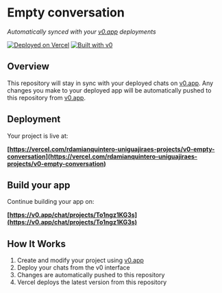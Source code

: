 # Empty conversation

*Automatically synced with your [v0.app](https://v0.app) deployments*

[![Deployed on Vercel](https://img.shields.io/badge/Deployed%20on-Vercel-black?style=for-the-badge&logo=vercel)](https://vercel.com/rdamianquintero-uniguajiraes-projects/v0-empty-conversation)
[![Built with v0](https://img.shields.io/badge/Built%20with-v0.app-black?style=for-the-badge)](https://v0.app/chat/projects/To1ngz1KG3s)

## Overview

This repository will stay in sync with your deployed chats on [v0.app](https://v0.app).
Any changes you make to your deployed app will be automatically pushed to this repository from [v0.app](https://v0.app).

## Deployment

Your project is live at:

**[https://vercel.com/rdamianquintero-uniguajiraes-projects/v0-empty-conversation](https://vercel.com/rdamianquintero-uniguajiraes-projects/v0-empty-conversation)**

## Build your app

Continue building your app on:

**[https://v0.app/chat/projects/To1ngz1KG3s](https://v0.app/chat/projects/To1ngz1KG3s)**

## How It Works

1. Create and modify your project using [v0.app](https://v0.app)
2. Deploy your chats from the v0 interface
3. Changes are automatically pushed to this repository
4. Vercel deploys the latest version from this repository
